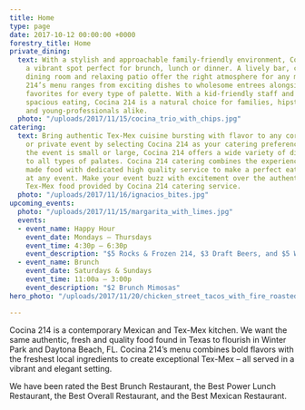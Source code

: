 ```yaml
---
title: Home
type: page
date: 2017-10-12 00:00:00 +0000
forestry_title: Home
private_dining:
  text: With a stylish and approachable family-friendly environment, Cocina 214 is
    a vibrant spot perfect for brunch, lunch or dinner. A lively bar, contemporary
    dining room and relaxing patio offer the right atmosphere for any mood. Cocina
    214’s menu ranges from exciting dishes to wholesome entrees alongside traditional
    favorites for every type of palette. With a kid-friendly staff and comfortable,
    spacious eating, Cocina 214 is a natural choice for families, hipsters, foodies
    and young-professionals alike.
  photo: "/uploads/2017/11/15/cocina_trio_with_chips.jpg"
catering:
  text: Bring authentic Tex-Mex cuisine bursting with flavor to any corporate, wedding
    or private event by selecting Cocina 214 as your catering preference. Whether
    the event is small or large, Cocina 214 offers a wide variety of dishes that caters
    to all types of palates. Cocina 214 catering combines the experience of freshly
    made food with dedicated high quality service to make a perfect eating experience
    at any event. Make your event buzz with excitement over the authentic and deliciousness
    Tex-Mex food provided by Cocina 214 catering service.
  photo: "/uploads/2017/11/16/ignacios_bites.jpg"
upcoming_events:
  photo: "/uploads/2017/11/15/margarita_with_limes.jpg"
  events:
  - event_name: Happy Hour
    event_date: Mondays – Thursdays
    event_time: 4:30p – 6:30p
    event_description: "$5 Rocks & Frozen 214, $3 Draft Beers, and $5 Wells"
  - event_name: Brunch
    event_date: Saturdays & Sundays
    event_time: 11:00a – 3:00p
    event_description: "$2 Brunch Mimosas"
hero_photo: "/uploads/2017/11/20/chicken_street_tacos_with_fire_roasted_salsa.jpg"

---
```

Cocina 214 is a contemporary Mexican and Tex-Mex kitchen. We want the same authentic, fresh and quality food found in Texas to flourish in Winter Park and Daytona Beach, FL. Cocina 214’s menu combines bold flavors with the freshest local ingredients to create exceptional Tex-Mex – all served in a vibrant and elegant setting.

We have been rated the Best Brunch Restaurant, the Best Power Lunch Restaurant, the Best Overall Restaurant, and the Best Mexican Restaurant.